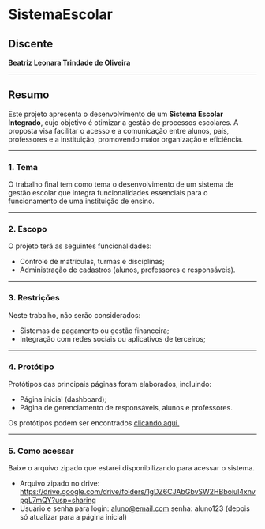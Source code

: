# SistemaEscolar

## Discente  
**Beatriz Leonara Trindade de Oliveira**  

---

## Resumo  
Este projeto apresenta o desenvolvimento de um **Sistema Escolar Integrado**, cujo objetivo é otimizar a gestão de processos escolares. A proposta visa facilitar o acesso e a comunicação entre alunos, pais, professores e a instituição, promovendo maior organização e eficiência.  

---

### 1. Tema  
O trabalho final tem como tema o desenvolvimento de um sistema de gestão escolar que integra funcionalidades essenciais para o funcionamento de uma instituição de ensino.

---

### 2. Escopo  
O projeto terá as seguintes funcionalidades: 
- Controle de matrículas, turmas e disciplinas;   
- Administração de cadastros (alunos, professores e responsáveis).  

---

### 3. Restrições  
Neste trabalho, não serão considerados:  
- Sistemas de pagamento ou gestão financeira;  
- Integração com redes sociais ou aplicativos de terceiros;  


---

### 4. Protótipo  
Protótipos das principais páginas foram elaborados, incluindo:  
- Página inicial (dashboard);  
- Página de gerenciamento de responsáveis, alunos e professores.
 

Os protótipos podem ser encontrados [clicando aqui.](https://www.figma.com/proto/O80paCZxU26XILEg9mykap/Escola?node-id=1-482&t=BPlb4COHvvd0MN7r-1&scaling=min-zoom&content-scaling=fixed&page-id=0%3A1&starting-point-node-id=1%3A482)

---

### 5. Como acessar

Baixe o arquivo zipado que estarei disponibilizando para acessar o sistema.
- Arquivo zipado no drive: https://drive.google.com/drive/folders/1gDZ6CJAbGbvSW2HBboiul4xnvpgL7mQY?usp=sharing
- Usuário e senha para login: aluno@email.com senha: aluno123 (depois só atualizar para a página inicial)

